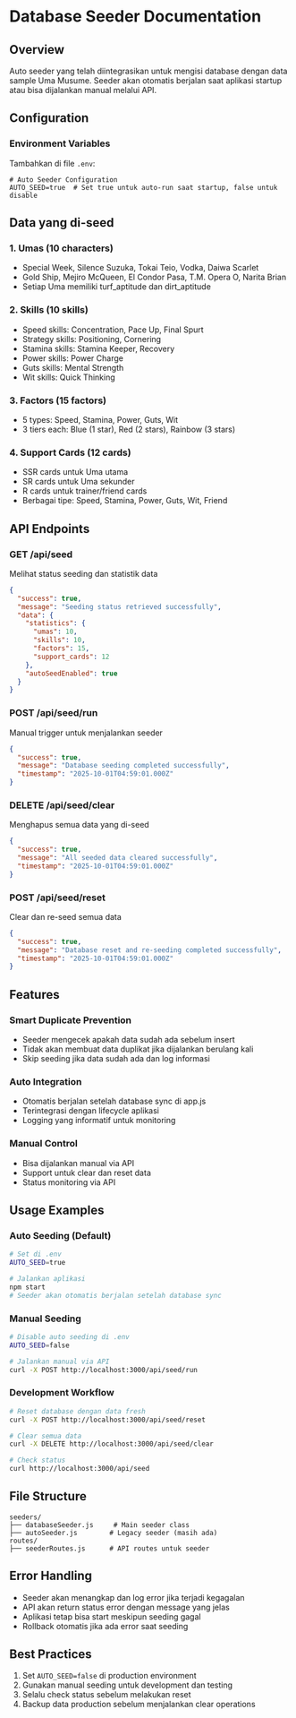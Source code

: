 # Database Seeder Documentation

## Overview
Auto seeder yang telah diintegrasikan untuk mengisi database dengan data sample Uma Musume. Seeder akan otomatis berjalan saat aplikasi startup atau bisa dijalankan manual melalui API.

## Configuration

### Environment Variables
Tambahkan di file `.env`:
```properties
# Auto Seeder Configuration
AUTO_SEED=true  # Set true untuk auto-run saat startup, false untuk disable
```

## Data yang di-seed

### 1. Umas (10 characters)
- Special Week, Silence Suzuka, Tokai Teio, Vodka, Daiwa Scarlet
- Gold Ship, Mejiro McQueen, El Condor Pasa, T.M. Opera O, Narita Brian
- Setiap Uma memiliki turf_aptitude dan dirt_aptitude

### 2. Skills (10 skills)
- Speed skills: Concentration, Pace Up, Final Spurt
- Strategy skills: Positioning, Cornering  
- Stamina skills: Stamina Keeper, Recovery
- Power skills: Power Charge
- Guts skills: Mental Strength
- Wit skills: Quick Thinking

### 3. Factors (15 factors)
- 5 types: Speed, Stamina, Power, Guts, Wit
- 3 tiers each: Blue (1 star), Red (2 stars), Rainbow (3 stars)

### 4. Support Cards (12 cards)
- SSR cards untuk Uma utama
- SR cards untuk Uma sekunder  
- R cards untuk trainer/friend cards
- Berbagai tipe: Speed, Stamina, Power, Guts, Wit, Friend

## API Endpoints

### GET /api/seed
Melihat status seeding dan statistik data
```json
{
  "success": true,
  "message": "Seeding status retrieved successfully",
  "data": {
    "statistics": {
      "umas": 10,
      "skills": 10, 
      "factors": 15,
      "support_cards": 12
    },
    "autoSeedEnabled": true
  }
}
```

### POST /api/seed/run
Manual trigger untuk menjalankan seeder
```json
{
  "success": true,
  "message": "Database seeding completed successfully",
  "timestamp": "2025-10-01T04:59:01.000Z"
}
```

### DELETE /api/seed/clear
Menghapus semua data yang di-seed
```json
{
  "success": true,
  "message": "All seeded data cleared successfully",
  "timestamp": "2025-10-01T04:59:01.000Z"
}
```

### POST /api/seed/reset
Clear dan re-seed semua data
```json
{
  "success": true,
  "message": "Database reset and re-seeding completed successfully", 
  "timestamp": "2025-10-01T04:59:01.000Z"
}
```

## Features

### Smart Duplicate Prevention
- Seeder mengecek apakah data sudah ada sebelum insert
- Tidak akan membuat data duplikat jika dijalankan berulang kali
- Skip seeding jika data sudah ada dan log informasi

### Auto Integration
- Otomatis berjalan setelah database sync di app.js
- Terintegrasi dengan lifecycle aplikasi
- Logging yang informatif untuk monitoring

### Manual Control
- Bisa dijalankan manual via API
- Support untuk clear dan reset data
- Status monitoring via API

## Usage Examples

### Auto Seeding (Default)
```bash
# Set di .env
AUTO_SEED=true

# Jalankan aplikasi
npm start
# Seeder akan otomatis berjalan setelah database sync
```

### Manual Seeding
```bash
# Disable auto seeding di .env
AUTO_SEED=false

# Jalankan manual via API
curl -X POST http://localhost:3000/api/seed/run
```

### Development Workflow
```bash
# Reset database dengan data fresh
curl -X POST http://localhost:3000/api/seed/reset

# Clear semua data
curl -X DELETE http://localhost:3000/api/seed/clear

# Check status
curl http://localhost:3000/api/seed
```

## File Structure
```
seeders/
├── databaseSeeder.js     # Main seeder class
├── autoSeeder.js        # Legacy seeder (masih ada)
routes/
├── seederRoutes.js      # API routes untuk seeder
```

## Error Handling
- Seeder akan menangkap dan log error jika terjadi kegagalan
- API akan return status error dengan message yang jelas
- Aplikasi tetap bisa start meskipun seeding gagal
- Rollback otomatis jika ada error saat seeding

## Best Practices
1. Set `AUTO_SEED=false` di production environment
2. Gunakan manual seeding untuk development dan testing
3. Selalu check status sebelum melakukan reset
4. Backup data production sebelum menjalankan clear operations